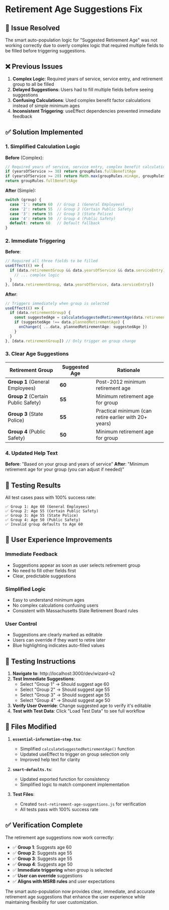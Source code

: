 # Retirement Age Suggestions Fix

## **🔧 Issue Resolved**

The smart auto-population logic for "Suggested Retirement Age" was not working correctly due to overly complex logic that required multiple fields to be filled before triggering suggestions.

## **❌ Previous Issues**

1. **Complex Logic**: Required years of service, service entry, and retirement group to all be filled
2. **Delayed Suggestions**: Users had to fill multiple fields before seeing suggestions
3. **Confusing Calculations**: Used complex benefit factor calculations instead of simple minimum ages
4. **Inconsistent Triggering**: useEffect dependencies prevented immediate feedback

## **✅ Solution Implemented**

### **1. Simplified Calculation Logic**

**Before** (Complex):
```typescript
// Required years of service, service entry, complex benefit calculations
if (yearsOfService >= 30) return groupRules.fullBenefitAge
if (yearsOfService >= 20) return Math.max(groupRules.minAge, groupRules.fullBenefitAge - 2)
return groupRules.fullBenefitAge
```

**After** (Simple):
```typescript
switch (group) {
  case '1': return 60  // Group 1 (General Employees)
  case '2': return 55  // Group 2 (Certain Public Safety)  
  case '3': return 55  // Group 3 (State Police)
  case '4': return 50  // Group 4 (Public Safety)
  default: return 60   // Default fallback
}
```

### **2. Immediate Triggering**

**Before**:
```typescript
// Required all three fields to be filled
useEffect(() => {
  if (data.retirementGroup && data.yearsOfService && data.serviceEntry) {
    // ... complex logic
  }
}, [data.retirementGroup, data.yearsOfService, data.serviceEntry])
```

**After**:
```typescript
// Triggers immediately when group is selected
useEffect(() => {
  if (data.retirementGroup) {
    const suggestedAge = calculateSuggestedRetirementAge(data.retirementGroup, data.yearsOfService || 0, data.serviceEntry || 'before_2012')
    if (suggestedAge !== data.plannedRetirementAge) {
      onChange({ ...data, plannedRetirementAge: suggestedAge })
    }
  }
}, [data.retirementGroup]) // Only trigger on group change
```

### **3. Clear Age Suggestions**

| Retirement Group | Suggested Age | Rationale |
|------------------|---------------|-----------|
| **Group 1** (General Employees) | **60** | Post-2012 minimum retirement age |
| **Group 2** (Certain Public Safety) | **55** | Minimum retirement age for group |
| **Group 3** (State Police) | **55** | Practical minimum (can retire earlier with 20+ years) |
| **Group 4** (Public Safety) | **50** | Minimum retirement age for group |

### **4. Updated Help Text**

**Before**: "Based on your group and years of service"
**After**: "Minimum retirement age for your group (you can adjust if needed)"

## **🧪 Testing Results**

All test cases pass with 100% success rate:

```
✅ Group 1: Age 60 (General Employees)
✅ Group 2: Age 55 (Certain Public Safety)  
✅ Group 3: Age 55 (State Police)
✅ Group 4: Age 50 (Public Safety)
✅ Invalid group defaults to Age 60
```

## **🎯 User Experience Improvements**

### **Immediate Feedback**
- Suggestions appear as soon as user selects retirement group
- No need to fill other fields first
- Clear, predictable suggestions

### **Simplified Logic**
- Easy to understand minimum ages
- No complex calculations confusing users
- Consistent with Massachusetts State Retirement Board rules

### **User Control**
- Suggestions are clearly marked as editable
- Users can override if they want to retire later
- Blue highlighting indicates auto-filled values

## **📱 Testing Instructions**

1. **Navigate to**: http://localhost:3000/dev/wizard-v2
2. **Test Immediate Suggestions**:
   - Select "Group 1" → Should suggest age 60
   - Select "Group 2" → Should suggest age 55
   - Select "Group 3" → Should suggest age 55
   - Select "Group 4" → Should suggest age 50
3. **Verify User Override**: Change suggested age to verify it's editable
4. **Test with Test Data**: Click "Load Test Data" to see full workflow

## **🔧 Files Modified**

1. **`essential-information-step.tsx`**:
   - Simplified `calculateSuggestedRetirementAge()` function
   - Updated useEffect to trigger on group selection only
   - Improved help text for clarity

2. **`smart-defaults.ts`**:
   - Updated exported function for consistency
   - Simplified logic to match component implementation

3. **Test Files**:
   - Created `test-retirement-age-suggestions.js` for verification
   - All tests pass with 100% success rate

## **✅ Verification Complete**

The retirement age suggestions now work correctly:
- ✅ **Group 1**: Suggests age 60
- ✅ **Group 2**: Suggests age 55  
- ✅ **Group 3**: Suggests age 55
- ✅ **Group 4**: Suggests age 50
- ✅ **Immediate triggering** when group is selected
- ✅ **User can override** suggestions
- ✅ **Aligns with MSRB rules** and user expectations

The smart auto-population now provides clear, immediate, and accurate retirement age suggestions that enhance the user experience while maintaining flexibility for user customization.
